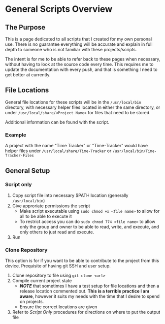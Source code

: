 # General Scripts Overview


## The Purpose

This is a page dedicated to all scripts that I created for my own personal use. There is no guarantee everything will be accurate and explain in full depth to someone who is not
familiar with these projects/scripts. 

The intent is for me to be able to refer back to these pages when necessary, without having to look at the source code every time. This requires me to update the documentation with every push, and that is something I need to get better at currently.

## File Locations

General file locations for these scripts will be in the `/usr/local/bin` directory, with necessary helper files located in either the same directory, or under `/usr/local/share/<Project Name>` for files that need to be stored.

Additional information can be found with the script.

### Example
A project with the name "Time Tracker" or "Time-Tracker" would have helper files under `/usr/local/share/Time-Tracker` or `/usr/local/bin/Time-Tracker-Files` 


## General Setup


### Script only
1. Copy script file into necessary $PATH location (generally `/usr/local/bin`)
2. Give approriate permissions the script
    - Make script executable using `sudo chmod +x <file name>` to allow for all to be able to execute it
    - To restrict access you can do `sudo chmod 774 <file name>` to allow only the group and owner to be able to read, write, and execute, and only others to just read and execute.
3. Run

### Clone Repository
This option is for if you want to be able to contribute to the project from this device. Prequisite of having git SSH and user setup.

1. Clone repository to file using `git clone <url>`
2. Compile current project state
    - ***NOTE*** that sometimes I have a test setup for file locations and then a release location commented out. **This is a terrible practice I am aware**, however it suits my needs with the time that I desire to spend on projects.
    - Ensure the correct locations are given
3. Refer to *Script Only* procedures for directions on where to put the output file

